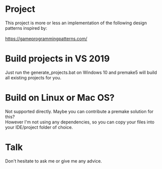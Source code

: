 # Project #
This project is more or less an implementation of the following design patterns inspired by: <br> <br> https://gameprogrammingpatterns.com/

# Build projects in VS 2019 #
Just run the generate_projects.bat on Windows 10 and premake5 will build all existing projects for you.

# Build on Linux or Mac OS? #
Not supported directly. Maybe you can contribute a premake solution for this? <br>
However I'm not using any dependencies, so you can copy your files into your IDE/project folder of choice.

# Talk #
Don't hesitate to ask me or give me any advice.
